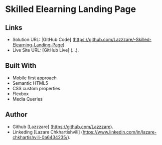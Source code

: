 # Skilled Elearning Landing Page


## Links  

- Solution URL: [GitHub Code] (https://github.com/Lazzzare/-Skilled-Elearning-Landing-Page).
- Live Site URL: [GitHub Live] (...).

## Built With

- Mobile first approach
- Semantic HTML5 
- CSS custom properties
- Flexbox
- Media Queries

## Author

- Github [Lazzzare] (https://github.com/Lazzzare).
- Linkeding [Lazare Chkhartishvili] (https://www.linkedin.com/in/lazare-chkhartishvili-0a6434235/).
  

